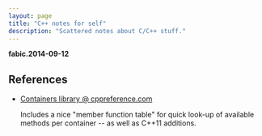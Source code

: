```yaml
---
layout: page
title: "C++ notes for self"
description: "Scattered notes about C/C++ stuff."
---
```



**fabic.2014-09-12**


## References

* [Containers library @ cppreference.com](http://en.cppreference.com/w/cpp/container)

  Includes a nice "member function table" for quick look-up of available methods
  per container -- as well as C++11 additions.

